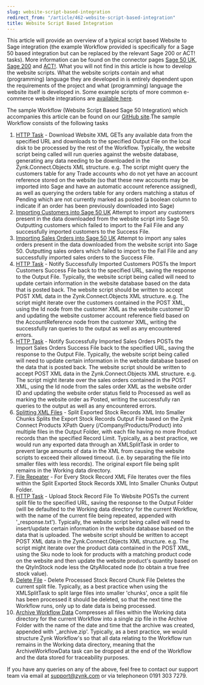 ```yaml
---
slug: website-script-based-integration
redirect_from: "/article/462-website-script-based-integration"
title: Website Script Based Integration
---
```

This article will provide an overview of a typical script based Website to Sage integration (the example Workflow provided is specifically for a Sage 50 based integration but can be replaced by the relevant Sage 200 or ACT! tasks). More information can be found on the connector pages [Sage 50 UK](sage-50-uk), [Sage 200](sage-200) and [ACT!](act). What you will not find in this article is how to develop the website scripts. What the website scripts contain and what (programming) language they are developed in is entirely dependent upon the requirements of the project and what (programming) language the website itself is developed in. Some example scripts of more common e-commerce website integrations are [available here](https://github.com/zynksoftware/samples/tree/master/PHP).
 
 The sample Workflow (Website Script Based Sage 50 Integration) which accompanies this article can be found on our [GitHub site](https://github.com/zynksoftware/samples/tree/master/Integration%20Samples/Website%20Script%20Based%20Sage%2050%20Integration/My%20Workflows).The sample Workflow consists of the following tasks
 
 1. [HTTP Task](http-task) - Download Website XML
    GETs any available data from the specified  URL and downloads to the specified Output File on the local disk to be processed by the rest of the Workflow.
    Typically, the website script being called will run queries against the website database, generating any data needing to be downloaded in the Zynk.Connect.Objects XML structure.
    e.g. The script might query the customers table for any Trade accounts who do not yet have an account reference stored on the website (so that these new accounts may be imported into Sage and have an automatic account reference assigned), as well as querying the orders table for any orders matching a status of Pending which are not currently marked as posted (a boolean column to indicate if an order has been previously downloaded into Sage)
2. [Importing Customers into Sage 50 UK](importing-customers-into-sage-50-uk)
    Attempt to import any customers present in the data downloaded from the website script into Sage 50. Outputting customers which failed to import to the  Fail File and any successfully imported customers to the Success File.
3. [Importing Sales Orders into Sage 50 UK](importing-sales-orders-into-sage-50-uk)
    Attempt to import any sales orders present in the data downloaded from the website script into Sage 50. Outputting sales orders which failed to import to the  Fail File and any successfully imported sales orders to the Success File.
4. [HTTP Task](http-task) - Notify Successfully Imported Customers
    POSTs the Import Customers Success File back to the specified  URL, saving the response to the Output File. 
    Typically, the website script being called will need to update certain information in the website database based on the data that is posted back. The website script should be written to accept POST XML data in the Zynk.Connect.Objects XML structure.
    e.g. The script might iterate over the customers contained in the POST XML, using the Id node from the customer XML as the website customer ID and updating the website customer account reference field based on the AccountReference node from the customer XML, writing the successfully ran queries to the output as well as any encountered errors.
5. [HTTP Task](http-task) - Notify Successfully Imported Sales Orders
    POSTs the Import Sales Orders Success File back to the specified  URL, saving the response to the Output File.
    Typically, the website script being called will need to update certain information in the website database based on the data that is posted back. The website script should be written to accept POST XML data in the Zynk.Connect.Objects XML structure.
    e.g. The script might iterate over the sales orders contained in the POST XML, using the Id node from the sales order XML as the website order ID and updating the website order status field to Processed as well as marking the website order as Posted, writing the successfully ran queries to the output as well as any encountered errors.
6. [Splitting XML Files](splitting-xml-files) - Split Exported Stock Records XML Into Smaller Chunks
    Splits the Export Stock Records Output File based on the Zynk Connect Products  XPath Query (/Company/Products/Product) into multiple files in the Output Folder, with each file having no more Product records than the specified Record Limit.
    Typically, as a best practice, we would run any exported data through an XMLSplitTask in order to prevent large amounts of data in the XML from causing the website scripts to exceed their allowed timeout. (i.e. by separating the file into smaller files with less records).
    The original export file being split remains in the Working data directory.
7. [File Repeater](file-repeater) - For Every Stock Record XML File
    Iterates over the files within the Split Exported Stock Records XML Into Smaller Chunks Output Folder.
  1. [HTTP Task](http-task) - Upload Stock Record File To Website
    POSTs the current split file to the specified  URL, saving the response to the Output Folder (will be defaulted to the Working data directory for the current Workflow, with the name of the current file being repeated, appended with '_response.txt').
    Typically, the website script being called will need to insert/update certain information in the website database based on the data that is uploaded. The website script should be written to accept POST XML data in the Zynk.Connect.Objects XML structure.
    e.g. The script might iterate over the product data contained in the POST XML, using the Sku node to look for products with a matching product code on the website and then update the website product's quantity based on the QtyInStock node less the QtyAllocated node (to obtain a true free stock value).
  2. [Delete File](delete-file) - Delete Processed Stock Record Chunk File
    Deletes the current split file. 
    Typically, as a best practice when using the XMLSplitTask to split large files into smaller 'chunks', once a split file has been processed it should be deleted, so that the next time the Workflow runs, only up to date data is being processed.
8. [Archive Workflow Data](archive-workflow-data)
    Compresses all files within the Working data directory for the current Workflow into a single zip file in the Archive Folder with the name of the date and time that the archive was created, appended with '_archive.zip'.
    Typically, as a best practice, we would structure Zynk Workflow's so that all data relating to the Workflow run remains in the Working data directory, meaning that the ArchiveWorkflowData task can be dropped at the end of the Workflow and the data stored for traceability purposes.

If you have any queries on any of the above, feel free to contact our support team via email at support@zynk.com or via telephoneon 0191 303 7279.
